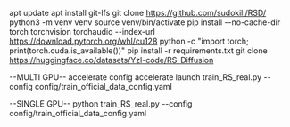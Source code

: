 apt update
apt install git-lfs
git clone https://github.com/sudokill/RSD/
python3 -m venv venv
source venv/bin/activate
pip install --no-cache-dir torch torchvision torchaudio --index-url https://download.pytorch.org/whl/cu128
python -c "import torch; print(torch.cuda.is_available())"
pip install -r requirements.txt
git clone https://huggingface.co/datasets/Yzl-code/RS-Diffusion

--MULTI GPU--
accelerate config
accelerate launch train_RS_real.py --config config/train_official_data_config.yaml

--SINGLE GPU--
python train_RS_real.py --config config/train_official_data_config.yaml
